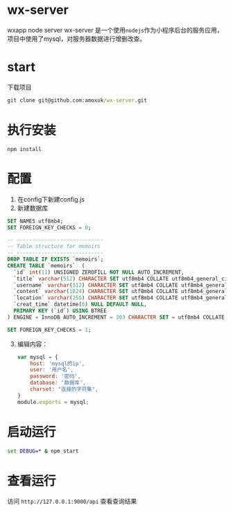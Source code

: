 # wx-server
wxapp node server
wx-server 是一个使用`nodejs`作为小程序后台的服务应用，项目中使用了mysql，对服务器数据进行增删改查。
# start
下载项目 
```bat
git clone git@github.com:amoxuk/wx-server.git
```
# 执行安装
`npm install`
# 配置
1. 在config下新建config.js
2. 新建数据库
```sql
SET NAMES utf8mb4;
SET FOREIGN_KEY_CHECKS = 0;

-- ----------------------------
-- Table structure for memoirs
-- ----------------------------
DROP TABLE IF EXISTS `memoirs`;
CREATE TABLE `memoirs`  (
  `id` int(11) UNSIGNED ZEROFILL NOT NULL AUTO_INCREMENT,
  `title` varchar(512) CHARACTER SET utf8mb4 COLLATE utf8mb4_general_ci NULL DEFAULT '',
  `username` varchar(512) CHARACTER SET utf8mb4 COLLATE utf8mb4_general_ci NULL DEFAULT '',
  `content` varchar(1024) CHARACTER SET utf8mb4 COLLATE utf8mb4_general_ci NULL DEFAULT '',
  `location` varchar(255) CHARACTER SET utf8mb4 COLLATE utf8mb4_general_ci NULL DEFAULT '',
  `creat_time` datetime(0) NULL DEFAULT NULL,
  PRIMARY KEY (`id`) USING BTREE
) ENGINE = InnoDB AUTO_INCREMENT = 303 CHARACTER SET = utf8mb4 COLLATE = utf8mb4_general_ci ROW_FORMAT = Dynamic;

SET FOREIGN_KEY_CHECKS = 1;

```
3. 编辑内容：
    ```javascript
    var mysql = {
        host: 'mysql的ip',
        user: '用户名',
        password: '密码',
        database: '数据库',
        charset: "连接的字符集",
    }
    module.exports = mysql;
    ```
    
# 启动运行
```bat
set DEBUG=* & npm start
```
# 查看运行
访问 `http://127.0.0.1:9000/api` 查看查询结果